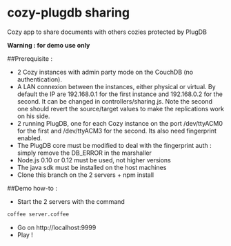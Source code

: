 # cozy-plugdb sharing
Cozy app to share documents with others cozies protected by PlugDB

**Warning : for demo use only**

##Prerequisite :
* 2 Cozy instances with admin party mode on the CouchDB (no authentication).
* A LAN connexion between the instances, either physical or virtual. By default the IP are 192.168.0.1 for the first instance and 192.168.0.2 for the second. It can be changed in controllers/sharing.js. Note the second one should revert the source/target values to make the replications work on his side.
* 2 running PlugDB, one for each Cozy instance on the port /dev/ttyACM0 for the first and /dev/ttyACM3 for the second. Its also need fingerprint enabled.
* The PlugDB core must be modified to deal with the fingerprint auth : simply remove the DB_ERROR in the marshaller
* Node.js 0.10 or 0.12 must be used, not higher versions
* The java sdk must be installed on the host machines
* Clone this branch on the 2 servers + npm install

##Demo how-to :
* Start the 2 servers with the command
```bash
coffee server.coffee
```
* Go on http://localhost:9999
* Play !
